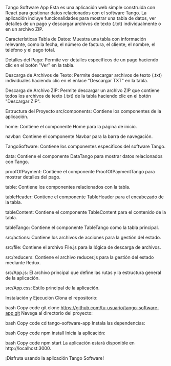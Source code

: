 Tango Software App
Esta es una aplicación web simple construida con React para gestionar datos relacionados con el software Tango. La aplicación incluye funcionalidades para mostrar una tabla de datos, ver detalles de un pago y descargar archivos de texto (.txt) individualmente o en un archivo ZIP.

Características
Tabla de Datos: Muestra una tabla con información relevante, como la fecha, el número de factura, el cliente, el nombre, el teléfono y el pago total.

Detalles del Pago: Permite ver detalles específicos de un pago haciendo clic en el botón "Ver" en la tabla.

Descarga de Archivos de Texto: Permite descargar archivos de texto (.txt) individuales haciendo clic en el enlace "Descargar TXT" en la tabla.

Descarga de Archivo ZIP: Permite descargar un archivo ZIP que contiene todos los archivos de texto (.txt) de la tabla haciendo clic en el botón "Descargar ZIP".

Estructura del Proyecto
src/components: Contiene los componentes de la aplicación.

home: Contiene el componente Home para la página de inicio.

navbar: Contiene el componente Navbar para la barra de navegación.

TangoSoftware: Contiene los componentes específicos del software Tango.

data: Contiene el componente DataTango para mostrar datos relacionados con Tango.

proofOfPayment: Contiene el componente ProofOfPaymentTango para mostrar detalles del pago.

table: Contiene los componentes relacionados con la tabla.

tableHeader: Contiene el componente TableHeader para el encabezado de la tabla.

tableContent: Contiene el componente TableContent para el contenido de la tabla.

tableTango: Contiene el componente TableTango como la tabla principal.

src/actions: Contiene los archivos de acciones para la gestión del estado.

src/file: Contiene el archivo File.js para la lógica de descarga de archivos.

src/reducers: Contiene el archivo reducer.js para la gestión del estado mediante Redux.

src/App.js: El archivo principal que define las rutas y la estructura general de la aplicación.

src/App.css: Estilo principal de la aplicación.

Instalación y Ejecución
Clona el repositorio:

bash
Copy code
git clone https://github.com/tu-usuario/tango-software-app.git
Navega al directorio del proyecto:

bash
Copy code
cd tango-software-app
Instala las dependencias:

bash
Copy code
npm install
Inicia la aplicación:

bash
Copy code
npm start
La aplicación estará disponible en http://localhost:3000.

¡Disfruta usando la aplicación Tango Software!